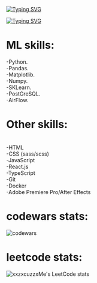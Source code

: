 [![Typing SVG](https://readme-typing-svg.herokuapp.com?font=Fira+Code&duration=0.1&pause=1000&color=1BF700&repeat=false&random=false&width=435&lines=Adel%2C+23+yo)](https://git.io/typing-svg)

[![Typing SVG](https://readme-typing-svg.herokuapp.com?font=Fira+Code&pause=1000&color=1BF700&random=false&width=435&lines=Trying+to+be+ML+engineer)](https://git.io/typing-svg)

<h1>ML skills:<br> </h1>
-Python. <br>
-Pandas. <br>
-Matplotlib.<br>
-Numpy.<br>
-SKLearn.<br>
-PostGreSQL.<br>
-AirFlow. <br>
<h1>Other skills:</h1><br>
-HTML<br>
-CSS (sass/scss)<br>
-JavaScript<br>
-React.js<br>
-TypeScript<br>
-Git<br>
-Docker <br>
-Adobe Premiere Pro/After Effects<br> </h4>


<h1> codewars stats:</h1>  

![codewars](https://www.codewars.com/users/%20xxzxcuzzxme/badges/large)

<h1> leetcode stats:</h1>

![xxzxcuzzxMe's LeetCode stats](https://leetcode-stats-six.vercel.app/api?username=xxzxcuzzxMe&theme=dark)
